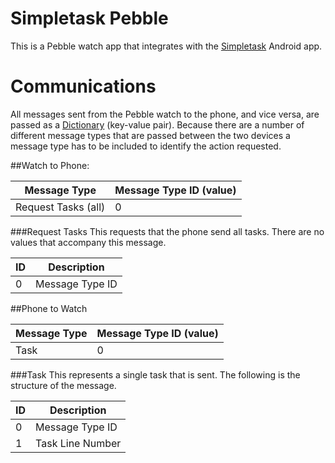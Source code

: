 # Simpletask Pebble
This is a Pebble watch app that integrates with the [Simpletask](https://play.google.com/store/apps/details?id=nl.mpcjanssen.todotxtholo) Android app.

# Communications
All messages sent from the Pebble watch to the phone, and vice versa, are passed as a [Dictionary](https://developer.pebble.com/docs/c/Foundation/Dictionary/) (key-value pair).  Because there are a number of different message types that are passed between the two devices a message type has to be included to identify the action requested.

##Watch to Phone:

|Message Type       |Message Type ID (value)|
|-------------------|-----------------------|
|Request Tasks (all)|0                      |

###Request Tasks
This requests that the phone send all tasks.  There are no values that accompany this message.

|ID |Description      |
|---|-----------------|
|0  |Message Type ID  |

##Phone to Watch

|Message Type       |Message Type ID (value)|
|-------------------|-----------------------|
|Task               |0                      |

###Task
This represents a single task that is sent.  The following is the structure of the message.

|ID |Description      |
|---|-----------------|
|0  |Message Type ID  |
|1  |Task Line Number |

